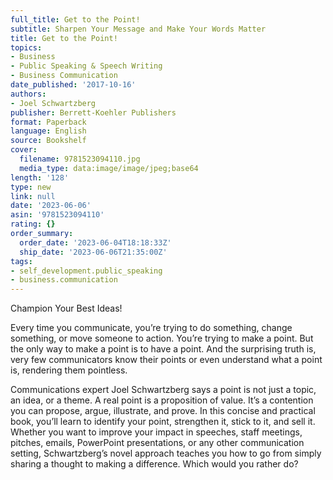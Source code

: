 ```yaml
---
full_title: Get to the Point!
subtitle: Sharpen Your Message and Make Your Words Matter
title: Get to the Point!
topics:
- Business
- Public Speaking & Speech Writing
- Business Communication
date_published: '2017-10-16'
authors:
- Joel Schwartzberg
publisher: Berrett-Koehler Publishers
format: Paperback
language: English
source: Bookshelf
cover:
  filename: 9781523094110.jpg
  media_type: data:image/image/jpeg;base64
length: '128'
type: new
link: null
date: '2023-06-06'
asin: '9781523094110'
rating: {}
order_summary:
  order_date: '2023-06-04T18:18:33Z'
  ship_date: '2023-06-06T21:35:00Z'
tags:
- self_development.public_speaking
- business.communication
---
```

Champion Your Best Ideas!

Every time you communicate, you’re trying to do something, change something, or move someone to action. You’re trying to make a point. But the only way to make a point is to have a point. And the surprising truth is, very few communicators know their points or even understand what a point is, rendering them pointless.

Communications expert Joel Schwartzberg says a point is not just a topic, an idea, or a theme. A real point is a proposition of value. It’s a contention you can propose, argue, illustrate, and prove. In this concise and practical book, you’ll learn to identify your point, strengthen it, stick to it, and sell it. Whether you want to improve your impact in speeches, staff meetings, pitches, emails, PowerPoint presentations, or any other communication setting, Schwartzberg’s novel approach teaches you how to go from simply sharing a thought to making a difference. Which would you rather do?
